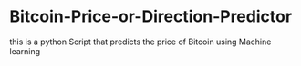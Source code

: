 # Bitcoin-Price-or-Direction-Predictor
this is a python Script that predicts the price of Bitcoin using Machine learning
